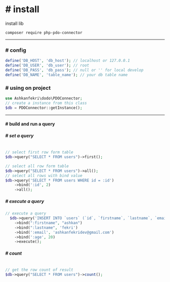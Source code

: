 # # install

install lib
```console
composer require php-pdo-connector
```

---

### # config

```php
define('DB_HOST', 'db_host'); // localhost or 127.0.0.1
define('DB_USER', 'db_user'); // root
define('DB_PASS', 'db_pass'); // null or '' for local develop
define('DB_NAME', 'table_name'); // your db table name
```

### # using on project

```php
use Ashkanfekri\dodo\PDOConnector;
// create a instance from this class
$db = PDOConnector::getInstance();
```
--- 

#### # build and run a query 

 ##### # set a query
```php

// select first row form table
$db->query("SELECT * FROM users")->first();

// select all row form table
$db->query("SELECT * FROM users")->all();
// select all rows with bind value
$db->query('SELECT * FROM users WHERE id = :id')
    ->bind(':id', 2)
    ->all();
```


##### # execute a query
```php
// execute a query
  $db->query('INSERT INTO `users` (`id`, `firstname`, `lastname`, `email`, `age`)VALUES(NULL, :firstname, :lastname, :email, :age)')
    ->bind(":firstname", "ashkan")
    ->bind(":lastname", 'fekri')
    ->bind(':email', 'ashkanfekridev@gmail.com')
    ->bind(':age', 20)
    ->execute();
```

##### # count
```php

// get the row count of result
$db->query("SELECT * FROM users")->count();
```









